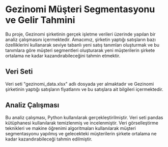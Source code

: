 # Gezinomi Müşteri Segmentasyonu ve Gelir Tahmini
Bu proje, Gezinomi şirketinin gerçek işletme verileri üzerinde yapılan bir analiz çalışmasını içermektedir. Amacımız, şirketin yaptığı satışların bazı özelliklerini kullanarak seviye tabanlı yeni satış tanımları oluşturmak ve bu tanımlara göre müşteri segmentleri oluşturarak yeni müşterilerin şirkete ortalama ne kadar kazandırabileceğini tahmin etmektir.
## Veri Seti
Veri seti "gezinomi_data.xlsx" adlı dosyada yer almaktadır ve Gezinomi şirketinin yaptığı satışların fiyatlarını ve bu satışlara ait bilgileri içermektedir.

## Analiz Çalışması
Bu analiz çalışması, Python kullanılarak gerçekleştirilmiştir. Veri seti pandas kütüphanesi kullanılarak temizlenmiş ve incelenmiştir. Veri görselleştirme teknikleri ve makine öğrenimi algoritmaları kullanılarak müşteri segmentasyonu yapılmış ve gelecekteki müşterilerin şirkete ortalama ne kadar kazandırabileceği tahmin edilmiştir.
